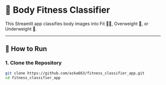# 🧠 Body Fitness Classifier

This Streamlit app classifies body images into Fit 🏋️‍♀️, Overweight 🍔, or Underweight 🦴.

---

## 🚀 How to Run

### 1. Clone the Repository

```bash
git clone https://github.com/azka663/fitness_classifier_app.git
cd fitness_classifier_app


